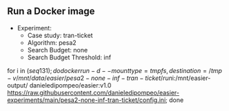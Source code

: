 
## Run a Docker image

 - Experiment: 
   - Case study: tran-ticket
   - Algorithm: pesa2
   - Search Budget: none
   - Search Budget Threshold: inf

for i in $(seq 1 31); do docker run -d --mount type=tmpfs,destination=/tmp -v /mnt/data/easier/pesa2-none-inf-tran-ticket/run$i:/mnt/easier-output/ danieledipompeo/easier:v1.0 https://raw.githubusercontent.com/danieledipompeo/easier-experiments/main/pesa2-none-inf-tran-ticket/config.ini; done


